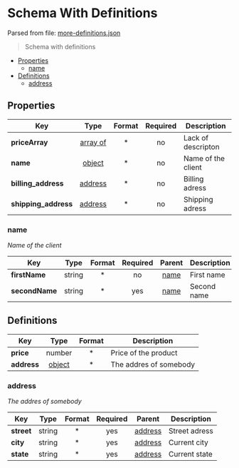 # __Schema With Definitions__

Parsed from file: [more-definitions.json](https://github.com/McCastles/JMC/blob/master/examples/more-definitions.json)
> Schema with definitions
* [Properties](#properties)
	* [name](#name)
* [Definitions](#definitions)
	* [address](#address)
## __Properties__
|Key|Type|Format|Required|Description|
|-|:-:|:-:|:-:|-|
|__priceArray__|[array of ]([price](#definitions))|*|no|Lack of descripton|
|__name__|[object](#name)|*|no|Name of the client|
|__billing_address__|[address](#address)|*|no|Billing adress|
|__shipping_address__|[address](#address)|*|no|Shipping adress|
### __name__
_Name of the client_

|Key|Type|Format|Required|Parent|Description|
|-|:-:|:-:|:-:|:-:|-|
|__firstName__|string|*|no|[name](#name)|First name|
|__secondName__|string|*|yes|[name](#name)|Second name|
## __Definitions__
|Key|Type|Format|Description|
|-|:-:|:-:|-|
|__price__|number|*|Price of the product|
|__address__|[object](#address)|*|The addres of somebody|
### __address__
_The addres of somebody_

|Key|Type|Format|Required|Parent|Description|
|-|:-:|:-:|:-:|:-:|-|
|__street__|string|*|yes|[address](#address)|Street adress|
|__city__|string|*|yes|[address](#address)|Current city|
|__state__|string|*|yes|[address](#address)|Current state|